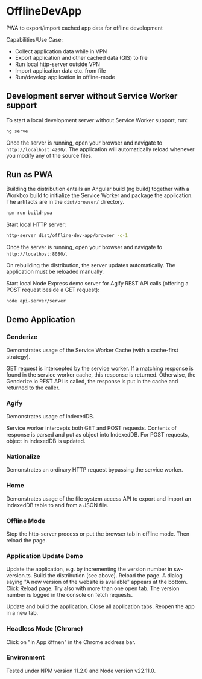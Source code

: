 # OfflineDevApp
PWA to export/import cached app data for offline development

Capabilities/Use Case:

- Collect application data while in VPN
- Export application and other cached data (GIS) to file
- Run local http-server outside VPN
- Import application data etc. from file
- Run/develop application in offline-mode

## Development server without Service Worker support

To start a local development server without Service Worker support, run:

```bash
ng serve
```

Once the server is running, open your browser and navigate to `http://localhost:4200/`. The application will automatically reload whenever you modify any of the source files.

## Run as PWA

Building the distribution entails an Angular build (ng build) together with a Workbox build
to initialize the Service Worker and package the application.
The artifacts are in the `dist/browser/` directory.

```bash
npm run build-pwa
```

Start local HTTP server:
```bash
http-server dist/offline-dev-app/browser -c-1
```
Once the server is running, open your browser and navigate to `http://localhost:8080/`.

On rebuilding the distribution, the server updates automatically. The application must be reloaded manually.

Start local Node Express demo server for Agify REST API calls (offering a POST request beside a GET request):
```bash
node api-server/server
```

## Demo Application

### Genderize
Demonstrates usage of the Service Worker Cache (with a cache-first strategy).

GET request is intercepted by the service worker.
If a matching response is found in the service worker cache, this response is returned.
Otherwise, the Genderize.io REST API is called, the response is put in the cache and returned to the caller.

### Agify
Demonstrates usage of IndexedDB.

Service worker intercepts both GET and POST requests.
Contents of response is parsed and put as object into IndexedDB. For POST requests, object in IndexedDB is updated.

### Nationalize
Demonstrates an ordinary HTTP request bypassing the service worker.

### Home
Demonstrates usage of the file system access API to export and import an IndexedDB table to and from a JSON file.

### Offline Mode
Stop the http-server process or put the browser tab in offline mode. Then reload the page.

### Application Update Demo
Update the application, e.g. by incrementing the version number in sw-version.ts. Build the distribution (see above). Reload the page.
A dialog saying "A new version of the website is available" appears at the bottom. Click Reload page.
Try also with more than one open tab.
The version number is logged in the console on fetch requests.

Update and build the application. Close all application tabs. Reopen the app in a new tab.

### Headless Mode (Chrome)
Click on "In App öffnen" in the Chrome address bar.

### Environment
Tested under NPM version 11.2.0 and Node version v22.11.0.
